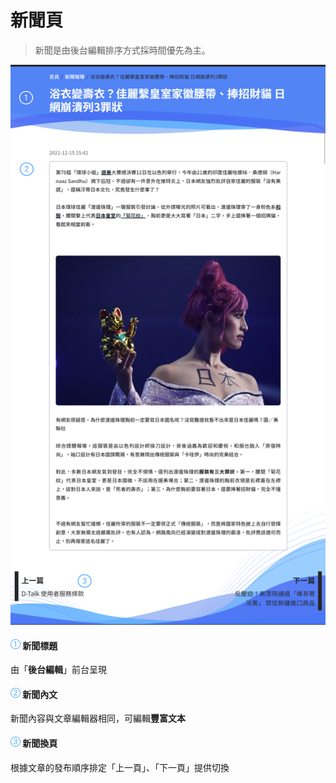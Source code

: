 # 新聞頁

> 新聞是由後台編輯排序方式採時間優先為主。

![](../.gitbook/assets/新聞.png)

#### ![編號 1](../.gitbook/assets/1.png) 新聞標題

由「**後台編輯**」前台呈現

#### ![編號 2](../.gitbook/assets/2.png) 新聞內文

新聞內容與文章編輯器相同，可編輯**豐富文本**

#### ![編號 3](../.gitbook/assets/3.png) 新聞換頁

根據文章的發布順序排定「上一頁」、「下一頁」提供切換

